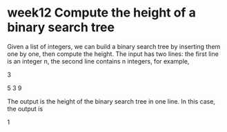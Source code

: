 # week12 Compute the height of a binary search tree

Given a list of integers, we can build a binary search tree by inserting them one by one, then compute the height. 
The input has two lines: the first line is an integer n, the second line contains n integers, for example,

3

5 3 9

The output is the height of the binary search tree in one line. In this case, the output is

1
